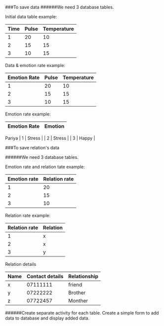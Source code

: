 ###To save data
######We need 3 database tables.

Initial data table
example:
  
| Time          | Pulse         |Temperature   |
| ------------- | ------------- |------------- |
| 1             | 20            |10             |
| 2             | 15            |15            |
| 3             | 10            |15            |


Data & emotion rate
example:
  
| Emotion Rate  | Pulse         |Temperature   |
| ------------- | ------------- |------------- |
| 1             | 20            |10             |
| 2             | 15            |15            |
| 3             | 10            |15            |

Emotion rate
example:

| Emotion Rate  | Emotion       |
| ------------- | ------------- |

Pariya
| 1             | Stress        |
| 2             | Stress        |
| 3             | Happy         |



###To save relation's data

######We need 3 database tables.

Emotion rate and relation tate
example:
  
| Emotion rate  | Relation rate |
| ------------- | ------------- |
| 1             | 20            |
| 2             | 15            |
| 3             | 10            |


Relation rate
example:
  
| Relation rate | Relation      |
| ------------- | ------------- |
| 1             | x            |
| 2             | x            |
| 3             | y            |

Relation details

| Name          | Contact details |Relationship   |
| ------------- | ------------- |------------- |
| x             | 07111111      |friend             |
| y             | 07222222      |Brother            |
| z             | 07722457      |Monther            |

######Create separate activity for each table.
Create a simple form to add data to database and display added data.
